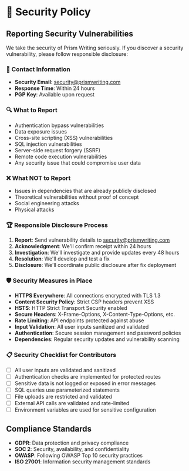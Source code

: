 # 🔐 Security Policy

## Reporting Security Vulnerabilities

We take the security of Prism Writing seriously. If you discover a security vulnerability, please follow responsible disclosure:

### 📧 Contact Information
- **Security Email**: security@prismwriting.com
- **Response Time**: Within 24 hours
- **PGP Key**: Available upon request

### 🔍 What to Report
- Authentication bypass vulnerabilities
- Data exposure issues
- Cross-site scripting (XSS) vulnerabilities
- SQL injection vulnerabilities
- Server-side request forgery (SSRF)
- Remote code execution vulnerabilities
- Any security issue that could compromise user data

### ❌ What NOT to Report
- Issues in dependencies that are already publicly disclosed
- Theoretical vulnerabilities without proof of concept
- Social engineering attacks
- Physical attacks

### 🏆 Responsible Disclosure Process
1. **Report**: Send vulnerability details to security@prismwriting.com
2. **Acknowledgment**: We'll confirm receipt within 24 hours
3. **Investigation**: We'll investigate and provide updates every 48 hours
4. **Resolution**: We'll develop and test a fix
5. **Disclosure**: We'll coordinate public disclosure after fix deployment

### 🛡️ Security Measures in Place
- **HTTPS Everywhere**: All connections encrypted with TLS 1.3
- **Content Security Policy**: Strict CSP headers prevent XSS
- **HSTS**: HTTP Strict Transport Security enabled
- **Secure Headers**: X-Frame-Options, X-Content-Type-Options, etc.
- **Rate Limiting**: API endpoints protected against abuse
- **Input Validation**: All user inputs sanitized and validated
- **Authentication**: Secure session management and password policies
- **Dependencies**: Regular security updates and vulnerability scanning

### 📋 Security Checklist for Contributors
- [ ] All user inputs are validated and sanitized
- [ ] Authentication checks are implemented for protected routes
- [ ] Sensitive data is not logged or exposed in error messages
- [ ] SQL queries use parameterized statements
- [ ] File uploads are restricted and validated
- [ ] External API calls are validated and rate-limited
- [ ] Environment variables are used for sensitive configuration

## Compliance Standards
- **GDPR**: Data protection and privacy compliance
- **SOC 2**: Security, availability, and confidentiality
- **OWASP**: Following OWASP Top 10 security practices
- **ISO 27001**: Information security management standards
